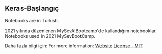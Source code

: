 ## Keras-Başlangıç

Notebooks are in Turkish.

2021 yılında düzenlenen MySevAIBootcamp'de kullandığım notebooklar.
Notebooks used in 2021 MySevBootCamp.

Daha fazla bilgi için:
For more information:
[Website](https://sites.google.com/sev.org.tr/mysev-ai-bootcamp/home)
[License - MIT](LICENSE)
